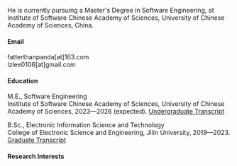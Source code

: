 

He is currently pursuing a Master's Degree in Software Engineering, at Institute of Software Chinese Academy of Sciences, University of Chinese Academy of Sciences, China.

#### Email
fatterthanpanda[at]163.com  
lzlee0106[at]gmail.com

#### Education
M.E., Software Engineering  
Institute of Software Chinese Academy of Sciences, University of Chinese Academy of Sciences, 2023—2026 (expected). [Undergraduate Transcript](./PDF/Official%20Undergraduate%20Transcript.pdf)

B.Sc., Electronic Information Science and Technology  
College of Electronic Science and Engineering, Jilin University, 2019—2023. [Graduate Transcript](./PDF/Official%20Graduate%20Transcript.pdf)

#### Research Interests


